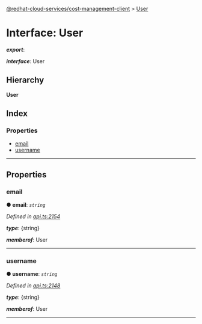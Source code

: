 [@redhat-cloud-services/cost-management-client](../README.md) > [User](../interfaces/user.md)

# Interface: User

*__export__*: 

*__interface__*: User

## Hierarchy

**User**

## Index

### Properties

* [email](user.md#email)
* [username](user.md#username)

---

## Properties

<a id="email"></a>

###  email

**● email**: *`string`*

*Defined in [api.ts:2154](https://github.com/rvsia/javascript-clients/blob/master/packages/cost-management/api.ts#L2154)*

*__type__*: {string}

*__memberof__*: User

___
<a id="username"></a>

###  username

**● username**: *`string`*

*Defined in [api.ts:2148](https://github.com/rvsia/javascript-clients/blob/master/packages/cost-management/api.ts#L2148)*

*__type__*: {string}

*__memberof__*: User

___

